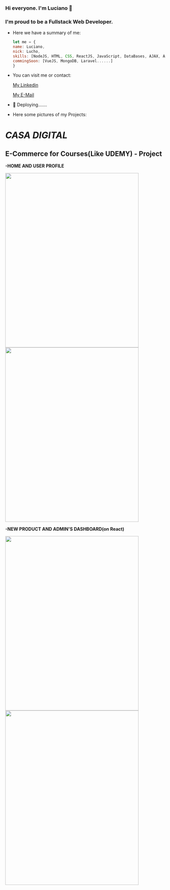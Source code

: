 ### Hi everyone. I'm Luciano 👋

### I'm proud to be a Fullstack Web Developer.

<!--
**segural/segural** is a ✨ _special_ ✨ repository because its `README.md` (this file) appears on your GitHub profile.
-->

- Here we have a summary of me:

   ```javascript
   let me = {
   name: Luciano,
   nick: Lucho,
   skills: [NodeJS, HTML, CSS, ReactJS, JavaScript, DataBases, AJAX, APIs, Bootstrap, PHP],
   commingSoon: [VueJS, MongoDB, Laravel......]
   }
   ```

- You can visit me or contact:
   
   [My Linkedin](https://www.linkedin.com/in/lugabsegura/)

   [My E-Mail](MailTo:luciano.g.segura@gmail.com)


- 🔭 Deploying.......
- Here some pictures of my Projects:

<h1><i>CASA DIGITAL</i></h1>
<h2>E-Commerce for Courses(Like UDEMY) - Project</h2>

<b>-HOME AND USER PROFILE</b>

   <img src="https://user-images.githubusercontent.com/75506631/122454652-031f1980-cf82-11eb-9211-424f7e52a841.jpg" width="420" height="550"> <img src="https://user-images.githubusercontent.com/75506631/122454948-4083a700-cf82-11eb-8928-0aa575e383fb.jpg" width="420" height="550">
        
<b>-NEW PRODUCT AND ADMIN'S DASHBOARD(on React)</b>

   <img src="https://user-images.githubusercontent.com/75506631/122454971-45485b00-cf82-11eb-9d13-2cef1f582c14.jpg" width="420" height="550"> <img src="https://user-images.githubusercontent.com/75506631/122454988-4aa5a580-cf82-11eb-8ae5-d9a686993eb1.jpg" width="420" height="550">
